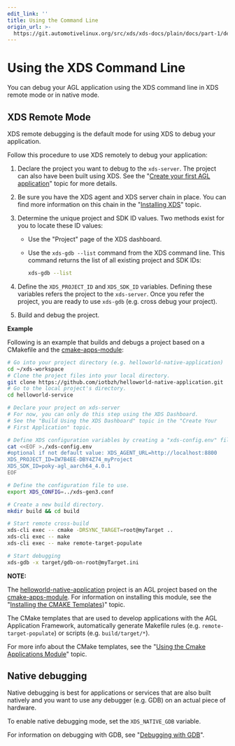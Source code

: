 ```yaml
---
edit_link: ''
title: Using the Command Line
origin_url: >-
  https://git.automotivelinux.org/src/xds/xds-docs/plain/docs/part-1/debug-cmd-line.md?h=guppy
---
```


<!-- WARNING: This file is generated by fetch_docs.js using /home/boron/Documents/AGL/docs-webtemplate/site/_data/tocs/devguides/guppy/xds-docs-guides-devguides-book.yml -->

# Using the XDS Command Line

You can debug your AGL application using the XDS command line
in XDS remote mode or in native mode.

## XDS Remote Mode

XDS remote debugging is the default mode for using XDS to debug your
application.


Follow this procedure to use XDS remotely to debug your application:

1. Declare the project you want to debug to the `xds-server`.
   The project can also have been built using XDS.
   See the "[Create your first AGL application](../../../#create-your-first-agl-application)"
   topic for more details.

2. Be sure you have the XDS agent and XDS server chain in place.
   You can find more information on this chain in the
   "[Installing XDS](../../../#installing-xds)" topic.

3. Determine the unique project and SDK ID values.
   Two methods exist for you to locate these ID values:

   - Use the "Project" page of the XDS dashboard.

   - Use the `xds-gdb --list` command from the XDS command line.
     This command returns the list of all existing project and SDK
     IDs:

     ```bash
     xds-gdb --list
     ```

4. Define the `XDS_PROJECT_ID` and `XDS_SDK_ID` variables.
   Defining these variables refers the project to the
   `xds-server`.
   Once you refer the project, you are ready to use `xds-gdb`
   (e.g. cross debug your project).

5. Build and debug the project.

**Example**

Following is an example that builds and debugs a project
based on a CMakefile and the
[cmake-apps-module](https://git.automotivelinux.org/src/cmake-apps-module/):

```bash
# Go into your project directory (e.g. helloworld-native-application)
cd ~/xds-workspace
# Clone the project files into your local directory.
git clone https://github.com/iotbzh/helloworld-native-application.git
# Go to the local project's directory.
cd helloworld-service

# Declare your project on xds-server
# For now, you can only do this step using the XDS Dashboard.
# See the "Build Using the XDS Dashboard" topic in the "Create Your
# First Application" topic.

# Define XDS configuration variables by creating a "xds-config.env" file.
cat <<EOF >./xds-config.env
#optional if not default value: XDS_AGENT_URL=http://localhost:8800
XDS_PROJECT_ID=IW7B4EE-DBY4Z74_myProject
XDS_SDK_ID=poky-agl_aarch64_4.0.1
EOF

# Define the configuration file to use.
export XDS_CONFIG=../xds-gen3.conf

# Create a new build directory.
mkdir build && cd build

# Start remote cross-build
xds-cli exec -- cmake -DRSYNC_TARGET=root@myTarget ..
xds-cli exec -- make
xds-cli exec -- make remote-target-populate

# Start debugging
xds-gdb -x target/gdb-on-root@myTarget.ini
```

<!-- section-note -->
**NOTE:**

The [helloworld-native-application](https://github.com/iotbzh/helloworld-native-application)
project is an AGL project based on the
[cmake-apps-module](https://git.automotivelinux.org/src/cmake-apps-module/).
For information on installing this module, see the
"[Installing the CMAKE Templates](../../cmakeafbtemplates/dev_guide/installing-cmake.html))"
topic.

The CMake templates that are used to develop applications
with the AGL Application Framework, automatically generate
Makefile rules (e.g. `remote-target-populate`) or scripts
(e.g. `build/target/*`).

For more info about the CMake templates, see the
"[Using the Cmake Applications Module](../../../#using-the-cmake-applications-module)"
topic.
<!-- end-section-note -->

## Native debugging

Native debugging is best for applications or services that are also
built natively and you want to use any debugger (e.g. GDB) on an actual
piece of hardware.

To enable native debugging mode, set the `XDS_NATIVE_GDB` variable.

For information on debugging with GDB, see
"[Debugging with GDB](https://www.sourceware.org/gdb/onlinedocs/gdb.html)".
